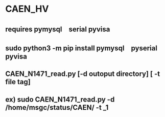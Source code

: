 # CAEN_HV
## requires pymysql　serial pyvisa
## sudo python3 -m pip install pymysql　pyserial pyvisa
## CAEN_N1471_read.py [-d outoput directory] [ -t file tag]
## ex) sudo CAEN_N1471_read.py -d /home/msgc/status/CAEN/ -t _1 

